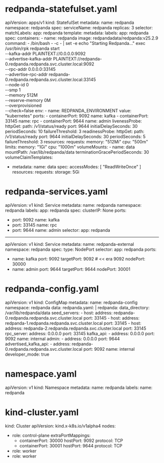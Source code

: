 # redpanda-statefulset.yaml
apiVersion: apps/v1
kind: StatefulSet
metadata:
  name: redpanda
  namespace: redpanda
spec:
  serviceName: redpanda
  replicas: 3
  selector:
    matchLabels:
      app: redpanda
  template:
    metadata:
      labels:
        app: redpanda
    spec:
      containers:
      - name: redpanda
        image: redpandadata/redpanda:v25.2.9
        command:
        - /bin/bash
        - -c
        - |
          set -e
          echo "Starting Redpanda..."
          exec /usr/bin/rpk redpanda start \
            --kafka-addr PLAINTEXT://0.0.0.0:9092 \
            --advertise-kafka-addr PLAINTEXT://redpanda-0.redpanda.redpanda.svc.cluster.local:9092 \
            --rpc-addr 0.0.0.0:33145 \
            --advertise-rpc-addr redpanda-0.redpanda.redpanda.svc.cluster.local:33145 \
            --node-id 0 \
            --smp 1 \
            --memory 512M \
            --reserve-memory 0M \
            --overprovisioned \
            --check=false
        env:
        - name: REDPANDA_ENVIRONMENT
          value: "kubernetes"
        ports:
        - containerPort: 9092
          name: kafka
        - containerPort: 33145
          name: rpc
        - containerPort: 9644
          name: admin
        livenessProbe:
          httpGet:
            path: /v1/status/ready
            port: 9644
          initialDelaySeconds: 30
          periodSeconds: 10
          failureThreshold: 3
        readinessProbe:
          httpGet:
            path: /v1/status/ready
            port: 9644
          initialDelaySeconds: 30
          periodSeconds: 5
          failureThreshold: 3
        resources:
          requests:
            memory: "512Mi"
            cpu: "500m"
          limits:
            memory: "1Gi"
            cpu: "1000m"
        volumeMounts:
        - name: data
          mountPath: /var/lib/redpanda/data
      terminationGracePeriodSeconds: 30
  volumeClaimTemplates:
  - metadata:
      name: data
    spec:
      accessModes: [ "ReadWriteOnce" ]
      resources:
        requests:
          storage: 5Gi






# redpanda-services.yaml
apiVersion: v1
kind: Service
metadata:
  name: redpanda
  namespace: redpanda
  labels:
    app: redpanda
spec:
  clusterIP: None
  ports:
  - port: 9092
    name: kafka
  - port: 33145
    name: rpc
  - port: 9644
    name: admin
  selector:
    app: redpanda
---
apiVersion: v1
kind: Service
metadata:
  name: redpanda-external
  namespace: redpanda
spec:
  type: NodePort
  selector:
    app: redpanda
  ports:
  - name: kafka
    port: 9092
    targetPort: 9092   # << era 9092
    nodePort: 30000
  - name: admin
    port: 9644
    targetPort: 9644
    nodePort: 30001




# redpanda-config.yaml
apiVersion: v1
kind: ConfigMap
metadata:
  name: redpanda-config
  namespace: redpanda
data:
  redpanda.yaml: |
    redpanda:
      data_directory: /var/lib/redpanda/data
      seed_servers:
        - host:
            address: redpanda-0.redpanda.redpanda.svc.cluster.local
            port: 33145
        - host:
            address: redpanda-1.redpanda.redpanda.svc.cluster.local
            port: 33145
        - host:
            address: redpanda-2.redpanda.redpanda.svc.cluster.local
            port: 33145
      rpc_server:
        address: 0.0.0.0
        port: 33145
      kafka_api:
        - address: 0.0.0.0
          port: 9092
          name: internal
      admin:
        - address: 0.0.0.0
          port: 9644
      advertised_kafka_api:
        - address: redpanda-0.redpanda.redpanda.svc.cluster.local
          port: 9092
          name: internal
      developer_mode: true



# namespace.yaml
apiVersion: v1
kind: Namespace
metadata:
  name: redpanda
  labels:
    name: redpanda



# kind-cluster.yaml
kind: Cluster
apiVersion: kind.x-k8s.io/v1alpha4
nodes:
  - role: control-plane
    extraPortMappings:
    - containerPort: 30000
      hostPort: 9092
      protocol: TCP
    - containerPort: 30001
      hostPort: 9644
      protocol: TCP
  - role: worker
  - role: worker